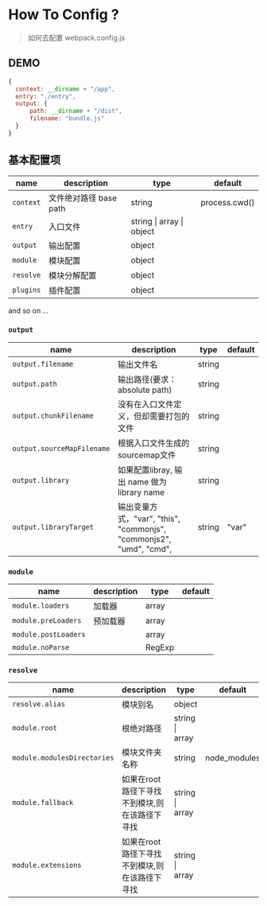 # How To Config ?
> 如何去配置 webpack.config.js

## DEMO
```javascript
{
  context: __dirname + "/app",
  entry: "./entry",
  output: {
      path: __dirname + "/dist",
      filename: "bundle.js"
  }
}
```


## 基本配置项

| name | description | type | default |
| -- | -- | -- | -- |
| `context` | 文件绝对路径 base path | string | process.cwd() |
| `entry` | 入口文件 | string &#124; array &#124; object | &nbsp;|
| `output` | 输出配置 | object | &nbsp; |
| `module` | 模块配置 | object | &nbsp; |
| `resolve` | 模块分解配置 | object | &nbsp; |
| `plugins` | 插件配置 | object | &nbsp; |
and so on ...

### `output`

| name | description | type | default |
| -- | -- | -- | -- |
| `output.filename` | 输出文件名 | string | &nbsp; |
| `output.path` | 输出路径(要求：absolute path)  | string | &nbsp; |
| `output.chunkFilename` | 没有在入口文件定义，但却需要打包的文件  | string | &nbsp; |
| `output.sourceMapFilename` | 根据入口文件生成的sourcemap文件  | string | &nbsp; |
| `output.library` | 如果配置libray, 输出 name 做为 library name  | string | &nbsp; |
| `output.libraryTarget` | 输出变量方式，"var", "this", "commonjs", "commonjs2", "umd", "cmd",   | string | "var" |

### `module`

| name | description | type | default |
| -- | -- | -- | -- |
| `module.loaders` | 加载器 | array | &nbsp; |
| `module.preLoaders` | 预加载器 | array | &nbsp; |
| `module.postLoaders` |  | array | &nbsp; |
| `module.noParse` |  | RegExp | &nbsp; |

### `resolve`
| name | description | type | default |
| -- | -- | -- | -- |
| `resolve.alias` | 模块别名 | object | &nbsp; |
| `module.root` | 根绝对路径 | string &#124; array | &nbsp; |
| `module.modulesDirectories` | 模块文件夹名称 | string | node_modules |
| `module.fallback` | 如果在root路径下寻找不到模块,则在该路径下寻找 | string &#124; array | &nbsp; |
| `module.extensions` | 如果在root路径下寻找不到模块,则在该路径下寻找 | string &#124; array | &nbsp; |
